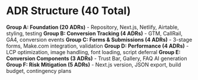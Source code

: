 # ADR Structure (40 Total)

**Group A: Foundation (20 ADRs)** - Repository, Next.js, Netlify, Airtable, styling, testing
**Group B: Conversion Tracking (4 ADRs)** - GTM, CallRail, GA4, conversion events
**Group C: Forms & Submissions (4 ADRs)** - 3-stage forms, Make.com integration, validation
**Group D: Performance (4 ADRs)** - LCP optimization, image handling, font loading, script deferral
**Group E: Conversion Components (3 ADRs)** - Trust Bar, Gallery, FAQ AI generation
**Group F: Risk Mitigation (5 ADRs)** - Next.js version, JSON export, build budget, contingency plans
